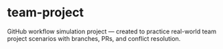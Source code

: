 # team-project
GitHub workflow simulation project — created to practice real-world team project scenarios with branches, PRs, and conflict resolution.

